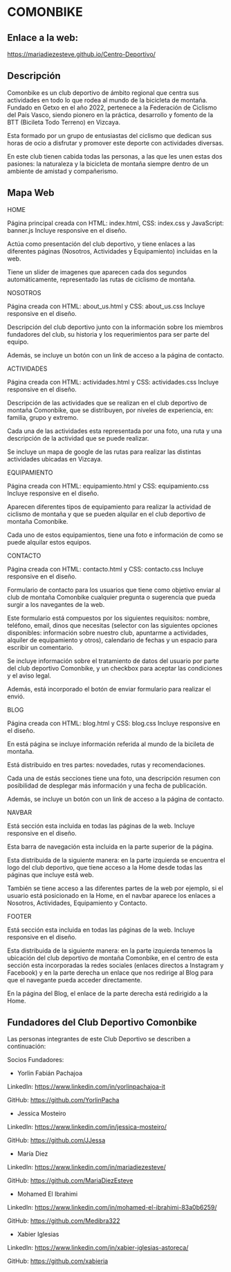 # COMONBIKE
## Enlace a la web: 

https://mariadiezesteve.github.io/Centro-Deportivo/

## Descripción
Comonbike es un club deportivo de ámbito regional que centra sus actividades en todo lo que rodea al mundo de la bicicleta de montaña. Fundado en Getxo en el año 2022, pertenece a la Federación de Ciclismo del País Vasco, siendo pionero en la práctica, desarrollo y fomento de la BTT (Bicileta Todo Terreno) en Vizcaya.

Esta formado por un grupo de entusiastas del ciclismo que dedican sus horas de ocio a disfrutar y promover este deporte con actividades diversas. 

En este club tienen cabida todas las personas, a las que les unen estas dos pasiones: la naturaleza y la bicicleta de montaña siempre dentro de un ambiente de amistad y compañerismo.

## Mapa Web

HOME

Página principal creada con HTML: index.html, CSS: index.css y JavaScript: banner.js
Incluye responsive en el diseño.

Actúa como presentación del club deportivo, y tiene enlaces a las diferentes páginas (Nosotros, Actividades y Equipamiento) incluidas en la web.

Tiene un slider de imagenes que aparecen cada dos segundos automáticamente, representado las rutas de ciclismo de montaña.


NOSOTROS

Página creada con HTML: about_us.html y CSS: about_us.css
Incluye responsive en el diseño.

Descripción del club deportivo junto con la información sobre los miembros fundadores del club, su historia y los requerimientos para ser parte del equipo.

Además, se incluye un botón con un link de acceso a la página de contacto.


ACTIVIDADES

Página creada con HTML: actividades.html y CSS: actividades.css
Incluye responsive en el diseño.

Descripción de las actividades que se realizan en el club deportivo de montaña Comonbike, que se distribuyen, por niveles de experiencia, en: familia, grupo y extremo.

Cada una de las actividades esta representada por una foto, una ruta y una descripción de la actividad que se puede realizar.

Se incluye un mapa de google de las rutas para realizar las distintas actividades ubicadas en Vizcaya.


EQUIPAMIENTO

Página creada con HTML: equipamiento.html y CSS: equipamiento.css
Incluye responsive en el diseño.

Aparecen diferentes tipos de equipamiento para realizar la actividad de ciclismo de montaña y que se pueden alquilar en el club deportivo de montaña Comonbike.

Cada uno de estos equipamientos, tiene una foto e información de como se puede alquilar estos equipos.


CONTACTO 

Página creada con HTML: contacto.html y CSS: contacto.css
Incluye responsive en el diseño.

Formulario de contacto para los usuarios que tiene como objetivo enviar al club de montaña Comonbike cualquier pregunta o sugerencia que pueda surgir a los navegantes de la web. 

Este formulario está compuestos por los siguientes requisitos: nombre, teléfono, email, dinos que necesitas (selector con las siguientes opciones disponibles: información sobre nuestro club, apuntarme a actividades, alquiler de equipamiento y otros), calendario de fechas y un espacio para escribir un comentario.

Se incluye información sobre el tratamiento de datos del usuario por parte del club deportivo Comonbike, y un checkbox para aceptar las condiciones y el aviso legal.

Además, está incorporado el botón de enviar formulario para realizar el envió.


BLOG

Página creada con HTML: blog.html y CSS: blog.css
Incluye responsive en el diseño.

En está página se incluye información referida al mundo de la bicileta de montaña.

Está distribuido en tres partes: novedades, rutas y recomendaciones.

Cada una de estás secciones tiene una foto, una descripción resumen con posibilidad de desplegar más información y una fecha de publicación.

Además, se incluye un botón con un link de acceso a la página de contacto.


NAVBAR

Está sección esta incluida en todas las páginas de la web.
Incluye responsive en el diseño.

Esta barra de navegación esta incluida en la parte superior de la página.

Esta distribuida de la siguiente manera: en la parte izquierda se encuentra el logo del club deportivo, que tiene acceso a la Home desde todas las páginas que incluye está web.

También se tiene acceso a las diferentes partes de la web por ejemplo, si el usuario está posicionado en la Home, en el navbar aparece los enlaces a Nosotros, Actividades, Equipamiento y Contacto.


FOOTER

Está sección esta incluida en todas las páginas de la web.
Incluye responsive en el diseño.

Esta distribuida de la siguiente manera: en la parte izquierda tenemos la ubicación del club deportivo de montaña Comonbike, en el centro de esta sección esta incorporadas la redes sociales (enlaces directos a Instagram y Facebook) y en la parte derecha un enlace que nos redirige al Blog para que el navegante pueda acceder directamente.

En la página del Blog, el enlace de la parte derecha está redirigido a la Home.


## Fundadores del Club Deportivo Comonbike

Las personas integrantes de este Club Deportivo se describen a continuación:

Socios Fundadores: 

* Yorlin Fabián Pachajoa

LinkedIn: https://www.linkedin.com/in/yorlinpachajoa-it 

GitHub: https://github.com/YorlinPacha

* Jessica Mosteiro

LinkedIn: https://www.linkedin.com/in/jessica-mosteiro/

GitHub: https://github.com/JJessa

* María Diez

LinkedIn: https://www.linkedin.com/in/mariadiezesteve/ 

GitHub: https://github.com/MariaDiezEsteve 

* Mohamed El Ibrahimi

LinkedIn: https://www.linkedin.com/in/mohamed-el-ibrahimi-83a0b6259/ 

GitHub: https://github.com/Medibra322

* Xabier Iglesias

LinkedIn: https://www.linkedin.com/in/xabier-iglesias-astoreca/

GitHub: https://github.com/xabieria 

